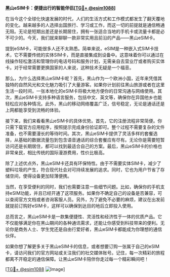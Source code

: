 **黑山eSIM卡：便捷出行的智能伴侣[[TG💪+ @esim1088](https://t.me/s/esim1088)]**

在当今这个全球化快速发展的时代，人们的生活方式和工作模式都发生了翻天覆地的变化。越来越多的人选择出国旅行、学习或工作，而这一切的前提就是通信畅通无阻。无论是短期出差还是长期居住，拥有一张适合当地的手机卡或流量卡都是必不可少的。今天，我们就来聊聊一款非常实用且前沿的产品——黑山eSIM卡。

提到eSIM卡，可能很多人还不太熟悉。简单来说，eSIM是一种嵌入式SIM卡技术，它不需要传统的实体SIM卡，而是直接集成到设备中。这意味着你可以通过在线操作轻松激活和管理你的电话号码和服务计划，无需亲自去营业厅或者购买实体卡。对于经常需要更换国家的人来说，这种技术无疑是一个福音。

那么，为什么选择黑山eSIM卡呢？首先，黑山作为一个欧洲小国，近年来凭借其独特的自然风光和文化魅力吸引了大量游客。如果你计划前往黑山旅游或者在这里生活一段时间，一张本地化的eSIM卡将极大地方便你的日常沟通与网络使用。其次，黑山eSIM卡支持多种语言服务，包括中文、英文等，确保你在异国他乡也能轻松应对各种情况。此外，黑山的移动网络覆盖广泛，信号稳定，无论是通话还是上网都能享受到流畅的体验。

接下来，我们来看看黑山eSIM卡的具体优势。首先，它的注册流程非常简便。你只需下载官方应用程序，按照提示完成身份验证即可。整个过程不需要复杂的文件准备，也不需要漫长的等待时间。其次，黑山eSIM卡提供了灵活多样的套餐选择，从基础的数据流量包到包含语音通话的综合套餐应有尽有。无论你是需要短暂访问还是长期居住，都可以找到最适合自己的方案。最后，黑山eSIM卡的价格也非常亲民，相比传统的国际漫游费用，性价比极高。

除了上述优点外，黑山eSIM卡还具有环保特性。由于不需要实体SIM卡，减少了塑料垃圾的产生，符合现代社会对可持续发展的追求。同时，它也为用户节省了存储空间，使得设备更加轻薄便携。

当然，在享受便利的同时，我们也需要注意一些细节问题。比如，确保你的手机支持eSIM功能，并且已经开通了这项服务。如果你不确定自己的设备是否兼容，可以查阅官方文档或者咨询客服人员。另外，为了避免不必要的麻烦，建议在出发前就提前订购好eSIM卡，这样可以确保到达目的地后立即投入使用。

总而言之，黑山eSIM卡是一款集便捷性、灵活性和经济性于一体的优质产品。它不仅能够满足你在黑山期间的各种通讯需求，还能让你感受到科技带来的便利。无论你是商务人士、学生党还是自由行爱好者，黑山eSIM卡都能成为你理想的通信伙伴。

如果你想了解更多关于黑山eSIM卡的信息，或者想要订购一张属于自己的eSIM卡，请访问我们的官方网站或关注我们的社交媒体账号。记住，每一次精彩的旅程都离不开稳定的通信保障。让黑山eSIM卡陪伴你走过每一个精彩瞬间吧！

[[TG💪+ @esim1088](https://t.me/s/esim1088) ![Image](https://i.postimg.cc/4NQfJmqS/Snipaste-2025-05-13-00-14-12.png)]